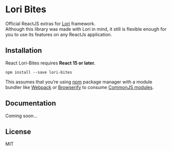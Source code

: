 Lori Bites
=========================

Official ReactJS extras for [Lori](https://github.com/mrbarde/lori) framework.  
Although this library was made with Lori in mind, it still is flexible enough for you to use
its features on any ReactJs application.


## Installation

React Lori-Bites requires **React 15 or later.**

```
npm install --save lori-bites
```

This assumes that you’re using [npm](http://npmjs.com/) package manager with a module bundler like [Webpack](http://webpack.github.io) or [Browserify](http://browserify.org/) to consume [CommonJS modules](http://webpack.github.io/docs/commonjs.html).

## Documentation
Coming soon...

## License

MIT
